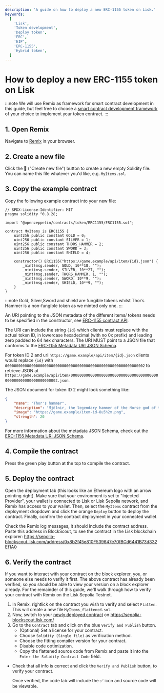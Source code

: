 ```yaml
---
description: 'A guide on how to deploy a new ERC-1155 token on Lisk.'
keywords:
  [
    'Lisk',
    'Token development',
    'Deploy token',
    'ERC',
    'EIP',
    'ERC-1155',
    'Hybrid token',
  ]
---
```


# How to deploy a new ERC-1155 token on Lisk

:::note
We will use Remix as framework for smart contract development in this guide, but feel free to choose a [smart contract development framework](/category/building-on-lisk/deploying-smart-contract) of your choice to implement your token contract.
:::

## 1. Open Remix

Navigate to [Remix](https://remix.ethereum.org) in your browser.

## 2. Create a new file
Click the 📄 ("Create new file") button to create a new empty Solidity file.
You can name this file whatever you'd like, e.g. `MyItems.sol`.

## 3. Copy the example contract

Copy the following example contract into your new file:

```solidity
// SPDX-License-Identifier: MIT
pragma solidity ^0.8.28;

import "@openzeppelin/contracts/token/ERC1155/ERC1155.sol";

contract MyItems is ERC1155 {
    uint256 public constant GOLD = 0;
    uint256 public constant SILVER = 1;
    uint256 public constant THORS_HAMMER = 2;
    uint256 public constant SWORD = 3;
    uint256 public constant SHIELD = 4;

    constructor() ERC1155("https://game.example/api/item/{id}.json") {
        _mint(msg.sender, GOLD, 10**18, "");
        _mint(msg.sender, SILVER, 10**27, "");
        _mint(msg.sender, THORS_HAMMER, 1, "");
        _mint(msg.sender, SWORD, 10**9, "");
        _mint(msg.sender, SHIELD, 10**9, "");
    }
}
```

:::note
Gold, Silver,Sword and shield are fungible tokens whilst Thor’s Hammer is a non-fungible token as we minted only one.
:::

An URI pointing to the JSON metadata of the different items/ tokens needs to be specified in the constructor, see [ERC-1155 contract API](https://docs.openzeppelin.com/contracts/3.x/api/token/erc1155#ERC1155).

The URI can include the string `{id}` which clients must replace with the actual token ID, in lowercase hexadecimal (with no 0x prefix) and leading zero padded to 64 hex characters.
The URI MUST point to a JSON file that conforms to the [ERC-1155 Metadata URI JSON Schema](https://eips.ethereum.org/EIPS/eip-1155).


For token ID 2 and uri `https://game.example/api/item/{id}.json` clients would replace `{id}` with `0000000000000000000000000000000000000000000000000000000000000002` to retrieve JSON at `https://game.example/api/item/0000000000000000000000000000000000000000000000000000000000000002.json`.

The JSON document for token ID 2 might look something like:

```json
{
    "name": "Thor's hammer",
    "description": "Mjölnir, the legendary hammer of the Norse god of thunder.",
    "image": "https://game.example/item-id-8u5h2m.png",
    "strength": 20
}
```

For more information about the metadata JSON Schema, check out the [ERC-1155 Metadata URI JSON Schema](https://github.com/ethereum/EIPs/blob/master/EIPS/eip-1155.md#erc-1155-metadata-uri-json-schema).

## 4. Compile the contract

Press the green play button at the top to compile the contract.

## 5. Deploy the contract

Open the deployment tab (this looks like an Ethereum logo with an arrow pointing right).
Make sure that your environment is set to "Injected Provider", your wallet is connected to Lisk or Lisk Sepolia network, and Remix has access to your wallet.
Then, select the `MyItems` contract from the deployment dropdown and click the orange `Deploy` button to deploy the contract.
Finally, confirm the contract deployment in your connected wallet.

Check the Remix log messages, it should include the contract address.
Paste this address in BlockScout, to see the contract in the Lisk blockchain explorer: https://sepolia-blockscout.lisk.com/address/0x8b2f45e810F539647e70fBCd6441B73d332Ef1A0

## 6. Verify the contract

If you want to interact with your contract on the block explorer, you, or someone else needs to verify it first.
The above contract has already been verified, so you should be able to view your version on a block explorer already.
For the remainder of this guide, we'll walk through how to verify your contract with Remix on the Lisk Sepolia Testnet.

1. In Remix, rightlick on the contract you wish to verify and select `Flatten`.
This will create a new file `MyItems_flattened.sol`.
2.  Now, switch to your [newly deployed contract](https://sepolia-blockscout.lisk.com/address/0x8b2f45e810F539647e70fBCd6441B73d332Ef1A0) on https://sepolia-blockscout.lisk.com/
3. Go to the `Contract` tab and click on the blue `Verify and Publish` button.
    - (Optional) Set a license for your contract.
    - Choose `Solidity (Single file)` as verification method.
    - Choose the fitting compiler version for your contract.
    - Disable code optimization.
    - Copy the flattened source code from Remix and paste it into the `Enter the Solidity Contract Code` field.
- Check that all info is correct and click the `Verify and Publish` button, to verify your contract.
  
  Once verified, the code tab will include the ✅ icon and source code will be viewable.
